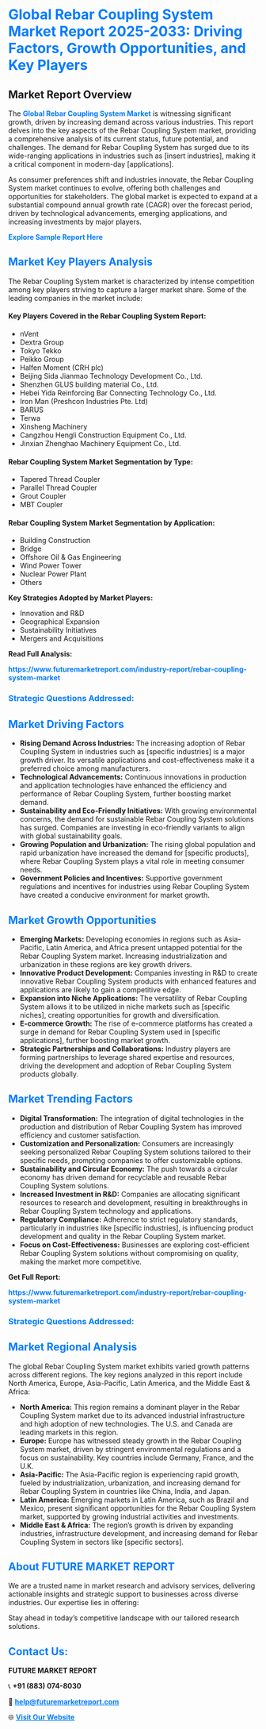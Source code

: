 <h1 style="color: #007BFF;">Global Rebar Coupling System Market Report 2025-2033: Driving Factors, Growth Opportunities, and Key Players</h1>

<section id="overview">
<h2>Market Report Overview</h2>
<p>The <a href="https://www.futuremarketreport.com/industry-report/rebar-coupling-system-market" style="color: #007BFF; text-decoration: none;"><strong>Global Rebar Coupling System Market</strong></a> is witnessing significant growth, driven by increasing demand across various industries. This report delves into the key aspects of the Rebar Coupling System market, providing a comprehensive analysis of its current status, future potential, and challenges. The demand for Rebar Coupling System has surged due to its wide-ranging applications in industries such as [insert industries], making it a critical component in modern-day [applications].</p>
<p>As consumer preferences shift and industries innovate, the Rebar Coupling System market continues to evolve, offering both challenges and opportunities for stakeholders. The global market is expected to expand at a substantial compound annual growth rate (CAGR) over the forecast period, driven by technological advancements, emerging applications, and increasing investments by major players.</p>
</section>

<section id="overview">
<p><a href="https://www.futuremarketreport.com/request-sample/reportId=59148" style="color: #007BFF; text-decoration: none;"><strong>Explore Sample Report Here</strong></a></p>
</section>

<section id="key-players">
<h2 style="color: #007BFF;">Market Key Players Analysis</h2>
<p>The Rebar Coupling System market is characterized by intense competition among key players striving to capture a larger market share. Some of the leading companies in the market include:</p>
<h4>Key Players Covered in the Rebar Coupling System Report:</h4>
<ul><li>nVent</li><li>Dextra Group</li><li>Tokyo Tekko</li><li>Peikko Group</li><li>Halfen Moment (CRH plc)</li><li>Beijing Sida Jianmao Technology Development Co., Ltd.</li><li>Shenzhen GLUS building material Co., Ltd.</li><li>Hebei Yida Reinforcing Bar Connecting Technology Co., Ltd.</li><li>Iron Man (Preshcon Industries Pte. Ltd)</li><li>BARUS</li><li>Terwa</li><li>Xinsheng Machinery</li><li>Cangzhou Hengli Construction Equipment Co., Ltd.</li><li>Jinxian Zhenghao Machinery Equipment Co., Ltd.</li></ul>
<h4>Rebar Coupling System Market Segmentation by Type:</h4>
<ul><li>Tapered Thread Coupler</li><li>Parallel Thread Coupler</li><li>Grout Coupler</li><li>MBT Coupler</li></ul>

<h4>Rebar Coupling System Market Segmentation by Application:</h4>
<ul><li>Building Construction</li><li>Bridge</li><li>Offshore Oil &amp; Gas Engineering</li><li>Wind Power Tower</li><li>Nuclear Power Plant</li><li>Others</li></ul>
<p><strong>Key Strategies Adopted by Market Players:</strong></p>
<ul>
<li>Innovation and R&D</li>
<li>Geographical Expansion</li>
<li>Sustainability Initiatives</li>
<li>Mergers and Acquisitions</li>
</ul>
</section>

<section>
<p><strong>Read Full Analysis: </strong></p><a href="https://www.futuremarketreport.com/industry-report/rebar-coupling-system-market" style="color: #007BFF; text-decoration: none;"><strong>https://www.futuremarketreport.com/industry-report/rebar-coupling-system-market</strong></a>
<h3 style="color: #007BFF;">Strategic Questions Addressed:</h3>
</section>

<section id="driving-factors">
<h2 style="color: #007BFF;">Market Driving Factors</h2>
<ul>
<li><strong>Rising Demand Across Industries:</strong> The increasing adoption of Rebar Coupling System in industries such as [specific industries] is a major growth driver. Its versatile applications and cost-effectiveness make it a preferred choice among manufacturers.</li>
<li><strong>Technological Advancements:</strong> Continuous innovations in production and application technologies have enhanced the efficiency and performance of Rebar Coupling System, further boosting market demand.</li>
<li><strong>Sustainability and Eco-Friendly Initiatives:</strong> With growing environmental concerns, the demand for sustainable Rebar Coupling System solutions has surged. Companies are investing in eco-friendly variants to align with global sustainability goals.</li>
<li><strong>Growing Population and Urbanization:</strong> The rising global population and rapid urbanization have increased the demand for [specific products], where Rebar Coupling System plays a vital role in meeting consumer needs.</li>
<li><strong>Government Policies and Incentives:</strong> Supportive government regulations and incentives for industries using Rebar Coupling System have created a conducive environment for market growth.</li>
</ul>
</section>

<section id="growth-opportunities">
<h2 style="color: #007BFF;">Market Growth Opportunities</h2>
<ul>
<li><strong>Emerging Markets:</strong> Developing economies in regions such as Asia-Pacific, Latin America, and Africa present untapped potential for the Rebar Coupling System market. Increasing industrialization and urbanization in these regions are key growth drivers.</li>
<li><strong>Innovative Product Development:</strong> Companies investing in R&D to create innovative Rebar Coupling System products with enhanced features and applications are likely to gain a competitive edge.</li>
<li><strong>Expansion into Niche Applications:</strong> The versatility of Rebar Coupling System allows it to be utilized in niche markets such as [specific niches], creating opportunities for growth and diversification.</li>
<li><strong>E-commerce Growth:</strong> The rise of e-commerce platforms has created a surge in demand for Rebar Coupling System used in [specific applications], further boosting market growth.</li>
<li><strong>Strategic Partnerships and Collaborations:</strong> Industry players are forming partnerships to leverage shared expertise and resources, driving the development and adoption of Rebar Coupling System products globally.</li>
</ul>
</section>

<section id="trending-factors">
<h2 style="color: #007BFF;">Market Trending Factors</h2>
<ul>
<li><strong>Digital Transformation:</strong> The integration of digital technologies in the production and distribution of Rebar Coupling System has improved efficiency and customer satisfaction.</li>
<li><strong>Customization and Personalization:</strong> Consumers are increasingly seeking personalized Rebar Coupling System solutions tailored to their specific needs, prompting companies to offer customizable options.</li>
<li><strong>Sustainability and Circular Economy:</strong> The push towards a circular economy has driven demand for recyclable and reusable Rebar Coupling System solutions.</li>
<li><strong>Increased Investment in R&D:</strong> Companies are allocating significant resources to research and development, resulting in breakthroughs in Rebar Coupling System technology and applications.</li>
<li><strong>Regulatory Compliance:</strong> Adherence to strict regulatory standards, particularly in industries like [specific industries], is influencing product development and quality in the Rebar Coupling System market.</li>
<li><strong>Focus on Cost-Effectiveness:</strong> Businesses are exploring cost-efficient Rebar Coupling System solutions without compromising on quality, making the market more competitive.</li>
</ul>
</section>

<section>
<p><strong>Get Full Report: </strong></p><a href="https://www.futuremarketreport.com/industry-report/rebar-coupling-system-market" style="color: #007BFF; text-decoration: none;"><strong>https://www.futuremarketreport.com/industry-report/rebar-coupling-system-market</strong></a>
<h3 style="color: #007BFF;">Strategic Questions Addressed:</h3>
</section>


<section id="regional-analysis">
<h2 style="color: #007BFF;">Market Regional Analysis</h2>
<p>The global Rebar Coupling System market exhibits varied growth patterns across different regions. The key regions analyzed in this report include North America, Europe, Asia-Pacific, Latin America, and the Middle East & Africa:</p>
<ul>
<li><strong>North America:</strong> This region remains a dominant player in the Rebar Coupling System market due to its advanced industrial infrastructure and high adoption of new technologies. The U.S. and Canada are leading markets in this region.</li>
<li><strong>Europe:</strong> Europe has witnessed steady growth in the Rebar Coupling System market, driven by stringent environmental regulations and a focus on sustainability. Key countries include Germany, France, and the U.K.</li>
<li><strong>Asia-Pacific:</strong> The Asia-Pacific region is experiencing rapid growth, fueled by industrialization, urbanization, and increasing demand for Rebar Coupling System in countries like China, India, and Japan.</li>
<li><strong>Latin America:</strong> Emerging markets in Latin America, such as Brazil and Mexico, present significant opportunities for the Rebar Coupling System market, supported by growing industrial activities and investments.</li>
<li><strong>Middle East & Africa:</strong> The region’s growth is driven by expanding industries, infrastructure development, and increasing demand for Rebar Coupling System in sectors like [specific sectors].</li>
</ul>
</section>

<footer>
<h2 style="color: #007BFF;">About FUTURE MARKET REPORT</h2>
<p>We are a trusted name in market research and advisory services, delivering actionable insights and strategic support to businesses across diverse industries. Our expertise lies in offering:</p>

<p>Stay ahead in today’s competitive landscape with our tailored research solutions.</p>

<h2 style="color: #007BFF;">Contact Us:</h2>
<p><strong>FUTURE MARKET REPORT</strong></p>
<p>📞 <strong>+91 (883) 074-8030</strong></p>
<p>📧 <strong><a href="mailto:help@futuremarketreport.com" style="color: #007BFF;">help@futuremarketreport.com</a></strong></p>
<p>🌐 <strong><a href="https://www.futuremarketreport.com/" style="color: #007BFF;">Visit Our Website</a></strong></p>
</footer>